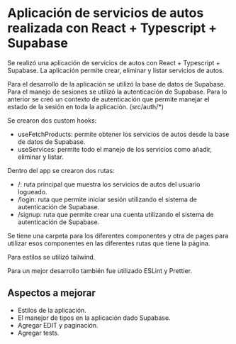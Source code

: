 # Aplicación de servicios de autos realizada con React + Typescript + Supabase

Se realizó una aplicación de servicios de autos con React + Typescript + Supabase. La aplicación permite crear, eliminar y listar servicios de autos.

Para el desarrollo de la aplicación se utilizó la base de datos de Supabase.
Para el manejo de sesiones se utilizó la autenticación de Supabase. Para lo anterior se creó un contexto de autenticación que permite manejar el estado de la sesión en toda la aplicación. (src/auth/\*)

Se crearon dos custom hooks:

- useFetchProducts: permite obtener los servicios de autos desde la base de datos de Supabase.
- useServices: permite todo el manejo de los servicios como añadir, eliminar y listar.

Dentro del app se crearon dos rutas:

- /: ruta principal que muestra los servicios de autos del usuario logueado.
- /login: ruta que permite iniciar sesión utilizando el sistema de autenticación de Supabase.
- /signup: ruta que permite crear una cuenta utilizando el sistema de autenticación de Supabase.

Se tiene una carpeta para los diferentes componentes y otra de pages para utilizar esos componentes en las diferentes rutas que tiene la página.

Para estilos se utilizó tailwind.

Para un mejor desarrollo también fue utilizado ESLint y Prettier.

## Aspectos a mejorar

- Estilos de la aplicación.
- El manejor de tipos en la aplicación dado Supabase.
- Agregar EDIT y paginación.
- Agregar tests.
